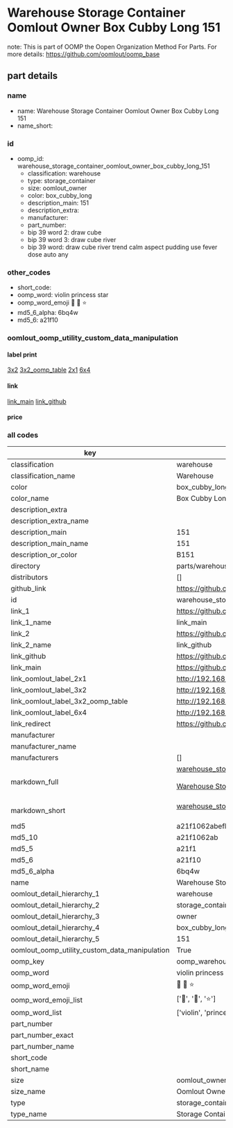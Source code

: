 # Warehouse Storage Container Oomlout Owner Box Cubby Long 151  

note: This is part of OOMP the Oopen Organization Method For Parts. For more details: https://github.com/oomlout/oomp_base

##  part details
  







### name
* name: Warehouse Storage Container Oomlout Owner Box Cubby Long 151
* name_short: 
### id
* oomp_id: warehouse_storage_container_oomlout_owner_box_cubby_long_151
  * classification: warehouse
  * type: storage_container
  * size: oomlout_owner
  * color: box_cubby_long
  * description_main: 151
  * description_extra: 
  * manufacturer: 
  * part_number: 
  * bip 39 word 2: draw cube
  * bip 39 word 3: draw cube river
  * bip 39 word: draw cube river trend calm aspect pudding use fever dose auto any

### other_codes
* short_code: 
* oomp_word: violin princess star
* oomp_word_emoji :violin: :princess: :star:
* md5_6_alpha: 6bq4w
* md5_6: a21f10






### oomlout_oomp_utility_custom_data_manipulation
#### label print
[3x2](http://192.168.1.245:1112/?label=oomp%206bq4w)
[3x2_oomp_table](http://192.168.1.108:1112/?label=oomp%206bq4w)
[2x1](http://192.168.1.242:1112/?label=oomp%206bq4w)
[6x4](http://192.168.1.55:1112/?label=oomp%206bq4w)    

#### link

[link_main](https://github.com/oomlout/oomlout_oomp_version_1_messy/tree/main/parts/warehouse_storage_container_oomlout_owner_box_cubby_long_151) [link_github](https://github.com/oomlout/oomlout_oomp_version_1_messy/tree/main/parts/warehouse_storage_container_oomlout_owner_box_cubby_long_151)                             

#### price







### all codes 
| key | value |  
| --- | --- |  
| classification | warehouse |  
| classification_name | Warehouse |  
| color | box_cubby_long |  
| color_name | Box Cubby Long |  
| description_extra |  |  
| description_extra_name |  |  
| description_main | 151 |  
| description_main_name | 151 |  
| description_or_color | B151 |  
| directory | parts/warehouse_storage_container_oomlout_owner_box_cubby_long_151 |  
| distributors | [] |  
| github_link | https://github.com/oomlout/oomlout_oomp_part_src/tree/main/parts/warehouse_storage_container_oomlout_owner_box_cubby_long_151 |  
| id | warehouse_storage_container_oomlout_owner_box_cubby_long_151 |  
| link_1 | https://github.com/oomlout/oomlout_oomp_version_1_messy/tree/main/parts/warehouse_storage_container_oomlout_owner_box_cubby_long_151 |  
| link_1_name | link_main |  
| link_2 | https://github.com/oomlout/oomlout_oomp_version_1_messy/tree/main/parts/warehouse_storage_container_oomlout_owner_box_cubby_long_151 |  
| link_2_name | link_github |  
| link_github | https://github.com/oomlout/oomlout_oomp_version_1_messy/tree/main/parts/warehouse_storage_container_oomlout_owner_box_cubby_long_151 |  
| link_main | https://github.com/oomlout/oomlout_oomp_version_1_messy/tree/main/parts/warehouse_storage_container_oomlout_owner_box_cubby_long_151 |  
| link_oomlout_label_2x1 | http://192.168.1.242:1112/?label=oomp%206bq4w |  
| link_oomlout_label_3x2 | http://192.168.1.245:1112/?label=oomp%206bq4w |  
| link_oomlout_label_3x2_oomp_table | http://192.168.1.108:1112/?label=oomp%206bq4w |  
| link_oomlout_label_6x4 | http://192.168.1.55:1112/?label=oomp%206bq4w |  
| link_redirect | https://github.com/oomlout/oomlout_oomp_version_1_messy/tree/main/parts/warehouse_storage_container_oomlout_owner_box_cubby_long_151 |  
| manufacturer |  |  
| manufacturer_name |  |  
| manufacturers | [] |  
| markdown_full | [warehouse_storage_container_oomlout_owner_box_cubby_long_151](none)<br>[](none)<br>[Warehouse Storage Container Oomlout Owner Box Cubby Long 151](none)<br><br> |  
| markdown_short | [warehouse_storage_container_oomlout_owner_box_cubby_long_151](none)<br><br> |  
| md5 | a21f1062abefb5a435904e81758d5a13 |  
| md5_10 | a21f1062ab |  
| md5_5 | a21f1 |  
| md5_6 | a21f10 |  
| md5_6_alpha | 6bq4w |  
| name | Warehouse Storage Container Oomlout Owner Box Cubby Long 151 |  
| oomlout_detail_hierarchy_1 | warehouse |  
| oomlout_detail_hierarchy_2 | storage_container |  
| oomlout_detail_hierarchy_3 | owner |  
| oomlout_detail_hierarchy_4 | box_cubby_long |  
| oomlout_detail_hierarchy_5 | 151 |  
| oomlout_oomp_utility_custom_data_manipulation | True |  
| oomp_key | oomp_warehouse_storage_container_oomlout_owner_box_cubby_long_151 |  
| oomp_word | violin princess star |  
| oomp_word_emoji | :violin: :princess: :star: |  
| oomp_word_emoji_list | [':violin:', ':princess:', ':star:'] |  
| oomp_word_list | ['violin', 'princess', 'star'] |  
| part_number |  |  
| part_number_exact |  |  
| part_number_name |  |  
| short_code |  |  
| short_name |  |  
| size | oomlout_owner |  
| size_name | Oomlout Owner |  
| type | storage_container |  
| type_name | Storage Container |  
